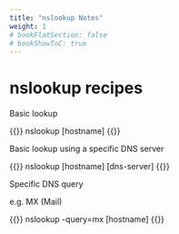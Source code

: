 ```yaml
---
title: "nslookup Notes"
weight: 1
# bookFlatSection: false
# bookShowToC: true
---
```


# nslookup recipes

Basic lookup

{{<highlight bash>}}
nslookup [hostname]
{{</highlight>}}

Basic lookup using a specific DNS server

{{<highlight bash>}}
nslookup [hostname] [dns-server]
{{</highlight>}}

Specific DNS query

e.g. MX \(Mail\)

{{<highlight bash>}}
nslookup -query=mx [hostname]
{{</highlight>}}
